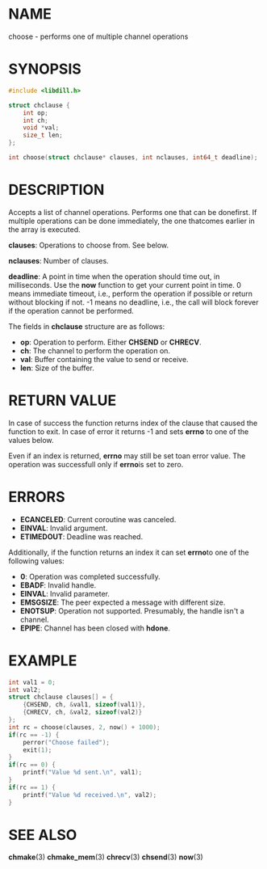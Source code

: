# NAME

choose - performs one of multiple channel operations

# SYNOPSIS

```c
#include <libdill.h>

struct chclause {
    int op;
    int ch;
    void *val;
    size_t len;
};

int choose(struct chclause* clauses, int nclauses, int64_t deadline);
```

# DESCRIPTION

Accepts a list of channel operations. Performs one that can be donefirst. If multiple operations can be done immediately, the one thatcomes earlier in the array is executed.

**clauses**: Operations to choose from. See below.

**nclauses**: Number of clauses.

**deadline**: A point in time when the operation should time out, in milliseconds. Use the **now** function to get your current point in time. 0 means immediate timeout, i.e., perform the operation if possible or return without blocking if not. -1 means no deadline, i.e., the call will block forever if the operation cannot be performed.

The fields in **chclause** structure are as follows:

* **op**: Operation to perform. Either **CHSEND** or **CHRECV**.
* **ch**: The channel to perform the operation on.
* **val**: Buffer containing the value to send or receive.
* **len**: Size of the buffer.

# RETURN VALUE

In case of success the function returns index of the clause that caused the function to exit. In case of error it returns -1 and sets **errno** to one of the values below.

Even if an index is returned, **errno** may still be set toan error value. The operation was successfull only if **errno**is set to zero.

# ERRORS

* **ECANCELED**: Current coroutine was canceled.
* **EINVAL**: Invalid argument.
* **ETIMEDOUT**: Deadline was reached.

Additionally, if the function returns an index it can set **errno**to one of the following values:

* **0**: Operation was completed successfully.
* **EBADF**: Invalid handle.
* **EINVAL**: Invalid parameter.
* **EMSGSIZE**: The peer expected a message with different size.
* **ENOTSUP**: Operation not supported. Presumably, the handle isn't a channel.
* **EPIPE**: Channel has been closed with **hdone**.

# EXAMPLE

```c
int val1 = 0;
int val2;
struct chclause clauses[] = {
    {CHSEND, ch, &val1, sizeof(val1)},
    {CHRECV, ch, &val2, sizeof(val2)}
};
int rc = choose(clauses, 2, now() + 1000);
if(rc == -1) {
    perror("Choose failed");
    exit(1);
}
if(rc == 0) {
    printf("Value %d sent.\n", val1);
}
if(rc == 1) {
    printf("Value %d received.\n", val2);
}
```

# SEE ALSO

**chmake**(3) **chmake_mem**(3) **chrecv**(3) **chsend**(3) **now**(3) 

